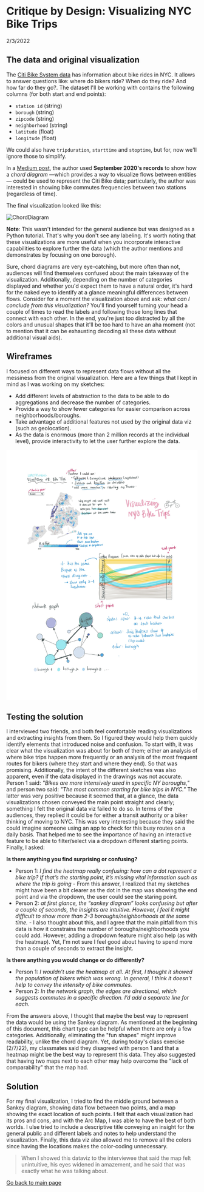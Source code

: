 # Critique by Design: Visualizing NYC Bike Trips
2/3/2022

## The data and original visualization
The [Citi Bike System data](https://ride.citibikenyc.com/system-data) has information about bike rides in NYC. It allows to answer questions like: where do bikers ride? When do they ride? And how far do they go?. The dataset I'll be working with contains the following columns (for both start and end points):

* `station id` (string)
* `borough` (string)
* `zipcode` (string)
* `neighborhood` (string)
* `latitude` (float)
* `longitude` (float)

We could also have `tripduration`, `starttime` and `stoptime`, but for, now we'll ignore those to simplify.

In a [Medium post](https://medium.com/towards-data-science/visualizing-nyc-bike-share-trips-with-a-chord-diagram-eb4c8e14366), the author used **September 2020's records** to show how a *chord diagram* —which provides a way to visualize flows between entities— could be used to represent the Citi Bike data; particularly, the author was interested in showing bike commutes frequencies between two stations (regardless of time). 

The final visualization looked like this:

![ChordDiagram](https://miro.medium.com/proxy/1*HYJXUPqcLVafFgURyJETkw.png)

**Note**: This wasn't intended for the general audience but was designed as a Python tutorial. That's why you don't see any labeling. It's worth noting that these visualizations are more useful when you incorporate interactive capabilities to explore further the data (which the author mentions and demonstrates by focusing on one borough).

Sure, chord diagrams are very eye-catching, but more often than not, audiences will find themselves confused about the main takeaway of the visualization. Additionally, depending on the number of categories displayed and whether you'd expect them to have a natural order, it's hard for the naked eye to identify at a glance meaningful differences between flows. Consider for a moment the visualization above and ask: *what can I conclude from this visualization?* You'll find yourself turning your head a couple of times to read the labels and following those long lines that connect with each other. In the end, you're just too distracted by all the colors and unusual shapes that it'll be too hard to have an aha moment (not to mention that it can be exhausting decoding all these data without additional visual aids).

## Wireframes
I focused on different ways to represent data flows without all the messiness from the original visualization. Here are a few things that I kept in mind as I was working on my sketches:
* Add different levels of abstraction to the data to be able to do aggregations and decrease the number of categories.
* Provide a way to show fewer categories for easier comparison across neighborhoods/boroughs.
* Take advantage of additional features not used by the original data viz (such as geolocation).
* As the data is enormous (more than 2 million records at the individual level), provide interactivity to let the user further explore the data.

<img src="wireframe.jpg" width="800">

## Testing the solution
I interviewed two friends, and both feel comfortable reading visualizations and extracting insights from them. So I figured they would help them quickly identify elements that introduced noise and confusion. To start with, it was clear what the visualization was about for both of them; either an analysis of where bike trips happen more frequently or an analysis of the most frequent routes for bikers (where they start and where they end). So that was promising. Additionally, the intent of the different sketches was also apparent, even if the data displayed in the drawings was not accurate. Person 1 said: *"Bikes are more intensively used in specific NY boroughs,"* and person two said: *"The most common starting for bike trips in NYC."* The latter was very positive because it seemed that, at a glance, the data visualizations chosen conveyed the main point straight and clearly; something I felt the original data viz failed to do so.
In terms of the audiences, they replied it could be for either a transit authority or a biker thinking of moving to NYC. This was very interesting because they said the could imagine someone using an app to check for this busy routes on a daily basis. That helped me to see the importance of having an interactive feature to be able to filter/select via a dropdown different starting points. Finally, I asked:

**Is there anything you find surprising or confusing?**
* Person 1: *I find the heatmap really confusing: how can a dot represent a bike trip? If that’s the starting point, it’s missing vital information such as where the trip is going* - From this answer, I realized that my sketches might have been a bit clearer as the dot in the map was showing the end point and via the dropdown, the user could see the staring point. 
* Person 2: *at first glance, the “sankey diagram” looks confusing but after a couple of seconds, the insights are intuitive. However, I feel it might difficult to show more than 2-3 boroughs/neighborhoods at the same time.* - I also thought about this, and I agree that the main pitfall from this data is how it constrains the number of boroughs/neighborhoods you could add. However, adding a dropdown feature might also help (as with the heatmap). Yet, I'm not sure I feel good about having to spend more than a couple of seconds to extract the insight.

**Is there anything you would change or do differently?**
* Person 1: *I wouldn’t use the heatmap at all. At first, I thought it showed the population of bikers which was wrong. In general, I think it doesn’t help to convey the intensity of bike commutes.*
* Person 2: *In the network graph, the edges are directional, which suggests commutes in a specific direction. I’d add a separate line for each.*

From the answers above, I thought that maybe the best way to represent the data would be using the Sankey diagram. As mentioned at the beginning of this document, this chart type can be helpful when there are only a few categories. Additionally, eliminating the "fun shapes" might improve readability, unlike the chord diagram. Yet, during today's class exercise (2/7/22), my classmates said they disagreed with person 1 and that a heatmap might be the best way to represent this data. They also suggested that having two maps next to each other may help overcome the "lack of comparability" that the map had.


## Solution

For my final visualization, I tried to find the middle ground between a Sankey diagram, showing data flow between two points, and a map showing the exact location of such points. I felt that each visualization had its pros and cons, and with the Arc Map, I was able to have the best of both worlds. I ulse tried to include a descriptive title conveying an insight for the general public and different labels and notes to help understand the visualization. Finally, this data viz also allowed me to remove all the colors since having the locations makes the color-coding unnecessary. 

> When I showed this dataviz to the interviewee that said the map felt unintuitive, his eyes widened in amazement, and he said that was exactly what he was talking about. 

<div class="flourish-embed flourish-map" data-src="visualisation/8638354"><script src="https://public.flourish.studio/resources/embed.js"></script></div>

[Go back to main page](/README.md)
